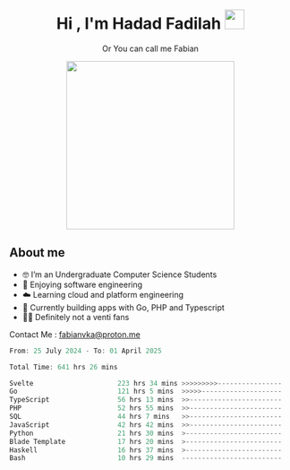 <h1 align="center">Hi , I'm Hadad Fadilah  <img src="https://media.giphy.com/media/hvRJCLFzcasrR4ia7z/giphy.gif" width="35" ></h1>
<p align="center"><span>Or You can call me <span style="font: bold">Fabian</span></p>
<p align="center">
<img src="https://media.tenor.com/78dNivDemDAAAAAi/speech-bubble-venti.gif" width="300"/>    
</p>

##  About me
- 🤓 I’m an Undergraduate Computer Science Students
- 🍰 Enjoying software engineering
- ☁️ Learning cloud and platform engineering
- 🧰 Currently building apps with Go, PHP and Typescript 
- 🏃‍♂️ Definitely not a venti fans

Contact Me : fabianvka@proton.me

<!--START_SECTION:waka-->

```go
From: 25 July 2024 - To: 01 April 2025

Total Time: 641 hrs 26 mins

Svelte                     223 hrs 34 mins >>>>>>>>>----------------   34.55 %
Go                         121 hrs 5 mins  >>>>>--------------------   18.71 %
TypeScript                 56 hrs 13 mins  >>-----------------------   08.69 %
PHP                        52 hrs 55 mins  >>-----------------------   08.18 %
SQL                        44 hrs 7 mins   >>-----------------------   06.82 %
JavaScript                 42 hrs 42 mins  >>-----------------------   06.60 %
Python                     21 hrs 30 mins  >------------------------   03.32 %
Blade Template             17 hrs 20 mins  >------------------------   02.68 %
Haskell                    16 hrs 37 mins  >------------------------   02.57 %
Bash                       10 hrs 29 mins  -------------------------   01.62 %
```

<!--END_SECTION:waka-->




<!--
**Fadil-Tao/Fadil-Tao** is a ✨ _special_ ✨ repository because its `README.md` (this file) appears on your GitHub profile.


